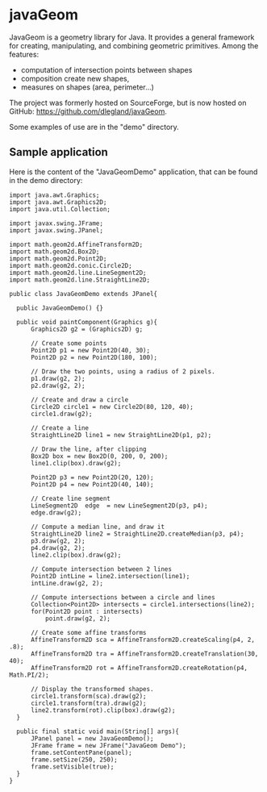 # javaGeom
JavaGeom is a geometry library for Java. 
It provides a general framework for creating, manipulating, and combining geometric primitives. Among the features:
* computation of intersection points between shapes
* composition create new shapes, 
* measures on shapes (area, perimeter...)

The project was formerly hosted on SourceForge, but is now hosted on GitHub: https://github.com/dlegland/javaGeom.

Some examples of use are in the "demo" directory.

## Sample application

Here is the content of the "JavaGeomDemo" application, that can be found in the demo directory:

    import java.awt.Graphics;
    import java.awt.Graphics2D;
    import java.util.Collection;
      
    import javax.swing.JFrame;
    import javax.swing.JPanel;
    
    import math.geom2d.AffineTransform2D;
    import math.geom2d.Box2D;
    import math.geom2d.Point2D;
    import math.geom2d.conic.Circle2D;
    import math.geom2d.line.LineSegment2D;
    import math.geom2d.line.StraightLine2D;
    
    public class JavaGeomDemo extends JPanel{
    	
      public JavaGeomDemo() {}
  	
      public void paintComponent(Graphics g){
          Graphics2D g2 = (Graphics2D) g;
  
          // Create some points
          Point2D p1 = new Point2D(40, 30);
          Point2D p2 = new Point2D(180, 100);
  				
          // Draw the two points, using a radius of 2 pixels.
          p1.draw(g2, 2);
          p2.draw(g2, 2);
		  
          // Create and draw a circle
          Circle2D circle1 = new Circle2D(80, 120, 40);
          circle1.draw(g2);
		
          // Create a line
          StraightLine2D line1 = new StraightLine2D(p1, p2);
  		
          // Draw the line, after clipping
          Box2D box = new Box2D(0, 200, 0, 200);
          line1.clip(box).draw(g2);
	  	
          Point2D p3 = new Point2D(20, 120);
          Point2D p4 = new Point2D(40, 140);
		  
          // Create line segment
          LineSegment2D  edge  = new LineSegment2D(p3, p4);
          edge.draw(g2);
  		
          // Compute a median line, and draw it
          StraightLine2D line2 = StraightLine2D.createMedian(p3, p4);
          p3.draw(g2, 2);
          p4.draw(g2, 2);
          line2.clip(box).draw(g2);
  
          // Compute intersection between 2 lines
          Point2D intLine = line2.intersection(line1);
          intLine.draw(g2, 2);
      
          // Compute intersections between a circle and lines
          Collection<Point2D> intersects = circle1.intersections(line2);
          for(Point2D point : intersects)
              point.draw(g2, 2);
      
          // Create some affine transforms
          AffineTransform2D sca = AffineTransform2D.createScaling(p4, 2, .8);
          AffineTransform2D tra = AffineTransform2D.createTranslation(30, 40);
          AffineTransform2D rot = AffineTransform2D.createRotation(p4, Math.PI/2);
      
          // Display the transformed shapes.
          circle1.transform(sca).draw(g2);
          circle1.transform(tra).draw(g2);
          line2.transform(rot).clip(box).draw(g2);
      }
  
      public final static void main(String[] args){
          JPanel panel = new JavaGeomDemo();
          JFrame frame = new JFrame("JavaGeom Demo");
          frame.setContentPane(panel);
          frame.setSize(250, 250);
          frame.setVisible(true);
      }
    }
